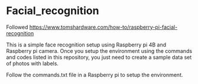 # Facial_recognition

Followed https://www.tomshardware.com/how-to/raspberry-pi-facial-recognition

This is a simple face recognition setup using Raspberry pi 4B and Raspberry pi camera. Once you setup the environment using the commands and codes listed in this repository, you just need to create a sample data set of photos with labels.

Follow the commands.txt file in a Raspberry pi to setup the environment. 
